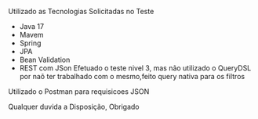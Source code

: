 Utilizado as Tecnologias Solicitadas no Teste

* Java 17
* Mavem
* Spring
* JPA
* Bean Validation
* REST com JSon
Efetuado o teste nivel 3, mas não utilizado o QueryDSL por naõ ter trabalhado com o mesmo,feito query nativa para os filtros

Utilizado o Postman para requisicoes JSON

Qualquer duvida a Disposição, Obrigado